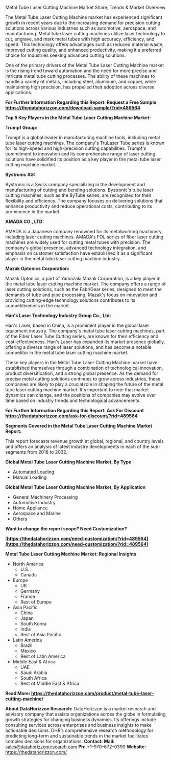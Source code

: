 ﻿Metal Tube Laser Cutting Machine Market Share, Trends & Market Overview

The Metal Tube Laser Cutting Machine market has experienced significant growth in recent years due to the increasing demand for precision cutting solutions across various industries such as automotive, aerospace, and manufacturing. Metal tube laser cutting machines utilize laser technology to cut, engrave, and mark metal tubes with high accuracy, efficiency, and speed. This technology offers advantages such as reduced material waste, improved cutting quality, and enhanced productivity, making it a preferred choice for industries seeking advanced cutting solutions.

One of the primary drivers of the Metal Tube Laser Cutting Machine market is the rising trend toward automation and the need for more precise and intricate metal tube cutting processes. The ability of these machines to handle a variety of metals, including steel, aluminum, and copper, while maintaining high precision, has propelled their adoption across diverse applications.

**For Further Information Regarding this Report: Request a Free Sample <https://thedatahorizzon.com/download-sample/?rid=489564>** 

**Top 5 Key Players in the Metal Tube Laser Cutting Machine Market:**

**Trumpf Group:**

Trumpf is a global leader in manufacturing machine tools, including metal tube laser cutting machines. The company's TruLaser Tube series is known for its high-speed and high-precision cutting capabilities. Trumpf's commitment to innovation and its comprehensive range of laser cutting solutions have solidified its position as a key player in the metal tube laser cutting machine market.

**Bystronic AG:**

Bystronic is a Swiss company specializing in the development and manufacturing of cutting and bending solutions. Bystronic's tube laser cutting machines, such as the ByTube series, are recognized for their flexibility and efficiency. The company focuses on delivering solutions that enhance productivity and reduce operational costs, contributing to its prominence in the market.

**AMADA CO., LTD:**

AMADA is a Japanese company renowned for its metalworking machinery, including laser cutting machines. AMADA's FOL series of fiber laser cutting machines are widely used for cutting metal tubes with precision. The company's global presence, advanced technology integration, and emphasis on customer satisfaction have established it as a significant player in the metal tube laser cutting machine industry.

**Mazak Optonics Corporation:**

Mazak Optonics, a part of Yamazaki Mazak Corporation, is a key player in the metal tube laser cutting machine market. The company offers a range of laser cutting solutions, such as the FabriGear series, designed to meet the demands of tube and pipe processing. Mazak's focus on innovation and providing cutting-edge technology solutions contributes to its competitiveness in the market.

**Han's Laser Technology Industry Group Co., Ltd:**

Han's Laser, based in China, is a prominent player in the global laser equipment industry. The company's metal tube laser cutting machines, part of the Fiber Laser Tube Cutting series, are known for their efficiency and cost-effectiveness. Han's Laser has expanded its market presence globally, offering a diverse range of laser solutions, and has become a notable competitor in the metal tube laser cutting machine market.

These key players in the Metal Tube Laser Cutting Machine market have established themselves through a combination of technological innovation, product diversification, and a strong global presence. As the demand for precise metal cutting solutions continues to grow across industries, these companies are likely to play a crucial role in shaping the future of the metal tube laser cutting machine market. It's important to note that market dynamics can change, and the positions of companies may evolve over time based on industry trends and technological advancements.

**For Further Information Regarding this Report: Ask For Discount <https://thedatahorizzon.com/ask-for-discount/?rid=489564>** 

**Segments Covered in the Metal Tube Laser Cutting Machine Market Report:**

This report forecasts revenue growth at global, regional, and country levels and offers an analysis of latest industry developments in each of the sub-segments from 2018 to 2032.

**Global Metal Tube Laser Cutting Machine Market, By Type**

- Automated Loading
- Manual Loading

**Global Metal Tube Laser Cutting Machine Market, By Application**

- General Machinery Processing
- Automotive Industry
- Home Appliance
- Aerospace and Marine
- Others

**Want to change the report scope? Need Customization?**

[**https://thedatahorizzon.com/need-customization/?rid=489564](https://thedatahorizzon.com/need-customization/?rid=489564)** 

**Metal Tube Laser Cutting Machine Market: Regional Insights**

- North America
  - U.S.
  - Canada
- Europe
  - UK
  - Germany
  - France
  - Rest of Europe
- Asia Pacific
  - China
  - Japan
  - South Korea
  - India
  - Rest of Asia Pacific
- Latin America
  - Brazil
  - Mexico
  - Rest of Latin America
- Middle East & Africa
  - UAE
  - Saudi Arabia
  - South Africa
  - Rest of Middle East & Africa

**Read More: <https://thedatahorizzon.com/product/metal-tube-laser-cutting-machine/>** 

**About DataHorizzon Research:**DataHorizzon is a market research and advisory company that assists organizations across the globe in formulating growth strategies for changing business dynamics. Its offerings include consulting services across enterprises and business insights to make actionable decisions. DHR’s comprehensive research methodology for predicting long-term and sustainable trends in the market facilitates complex decisions for organizations.**Contact:Mail:** <sales@datahorizzonresearch.com> **Ph:** +1–970–672–0390**Website:** <https://thedatahorizzon.com/> 
